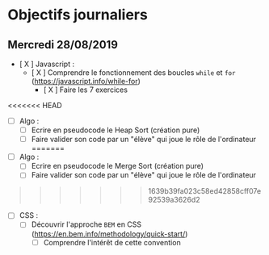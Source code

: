 # Objectifs journaliers

## Mercredi 28/08/2019


* [ X ] Javascript :
  * [ X ] Comprendre le fonctionnement des boucles `while` et `for` (https://javascript.info/while-for)
    * [ X ] Faire les 7 exercices

<<<<<<< HEAD
* [  ] Algo : 
  * [  ] Ecrire en pseudocode le Heap Sort (création pure)
  * [  ] Faire valider son code par un "élève" qui joue le rôle de l'ordinateur
=======
* [ ] Algo : 
  * [ ] Ecrire en pseudocode le Merge Sort (création pure)
  * [ ] Faire valider son code par un "élève" qui joue le rôle de l'ordinateur
>>>>>>> 1639b39fa023c58ed42858cff07e92539a3626d2

* [  ] CSS : 
  * [  ] Découvrir l'approche `BEM` en CSS (https://en.bem.info/methodology/quick-start/)
    * [  ] Comprendre l'intérêt de cette convention
